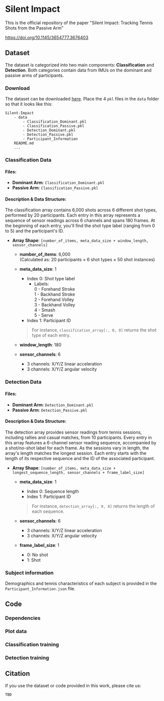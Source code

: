 # Silent Impact

This is the official repository of the paper "Silent Impact: Tracking Tennis Shots from the Passive Arm"

https://doi.org/10.1145/3654777.3676403



## Dataset

The dataset is categorized into two main components: **Classification** and **Detection**. Both categories contain data from IMUs on the dominant and passive arms of participants.

### Download
The dataset can be downloaded [here](https://drive.google.com/drive/folders/1CUFZEkLSs6bZLg77lnytApPgXcVlJlAf?usp=sharing).
Place the 4 `pkl` files in the `data` folder so that it looks like this:
```
Silent-Impact
    - data
        - Classification_Dominant.pkl
        - Classification_Passive.pkl
        - Detection_Dominant.pkl
        - Detection_Passive.pkl
        - Participant_Information
    README.md
    ...
```

### Classification Data

#### Files:
- **Dominant Arm**: `Classification_Dominant.pkl`
- **Passive Arm**: `Classification_Passive.pkl`

#### Description & Data Structure:
The classification array contains 6,000 shots across 6 different shot types, performed by 20 participants. Each entry in this array represents a sequence of sensor readings across 6 channels and spans 180 frames. At the beginning of each entry, you'll find the shot type label (ranging from 0 to 5) and the participant's ID.

- **Array Shape**: `[number_of_items, meta_data_size + window_length, sensor_channels]`

    - **number_of_items**: 6,000  
        (Calculated as: 20 participants × 6 shot types × 50 shot instances)
    
    - **meta_data_size**: 1  
        - Index 0: Shot type label  
            - Labels:  
              0 - Forehand Stroke  
              1 - Backhand Stroke  
              2 - Forehand Volley  
              3 - Backhand Volley  
              4 - Smash  
              5 - Serve
        - Index 1: Participant ID  

        > For instance, `classification_array[:, 0, 0]` returns the shot type of each entry.
    
    - **window_length**: 180
    
    - **sensor_channels**: 6  
        - 3 channels: X/Y/Z linear acceleration
        - 3 channels: X/Y/Z angular velocity

### Detection Data

#### Files:
- **Dominant Arm**: `Detection_Dominant.pkl`
- **Passive Arm**: `Detection_Passive.pkl`

#### Description & Data Structure:
The detection array provides sensor readings from tennis sessions, including rallies and casual matches, from 10 participants. Every entry in this array features a 6-channel sensor reading sequence, accompanied by a shot/no-shot label for each frame. As the sessions vary in length, the array's length matches the longest session. Each entry starts with the length of its respective sequence and the ID of the associated participant.

- **Array Shape**: `[number_of_items, meta_data_size + longest_sequence_length, sensor_channels + frame_label_size]`

    - **meta_data_size**: 1  
        - Index 0: Sequence length  
        - Index 1: Participant ID  

        > For instance, `detection_array[:, 0, 0]` returns the length of each sequence.
    
    - **sensor_channels**: 6  
        - 3 channels: X/Y/Z linear acceleration
        - 3 channels: X/Y/Z angular velocity

    - **frame_label_size**: 1  
        - 0: No shot  
        - 1: Shot

### Subject information
Demographics and tennis characteristics of each subject is provided in the `Participant_Information.json` file.

## Code
### Dependencies

### Plot data

### Classification training

### Detection training


## Citation
If you use the dataset or code provided in this work, please cite us:
```
TBD
```
